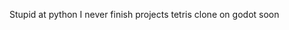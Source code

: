 Stupid at python
I never finish projects
tetris clone on godot soon
<!---
abuginpython/abuginpython is a ✨ special ✨ repository because its `README.md` (this file) appears on your GitHub profile.
You can click the Preview link to take a look at your changes.
--->
